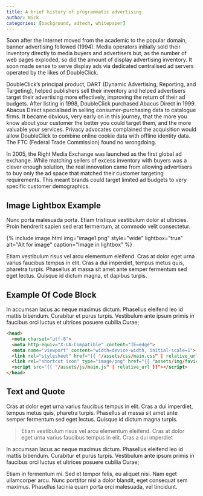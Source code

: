 ```yaml
---
title: A brief history of programmatic advertising
author: Nick
categories: [background, adtech, whitepaper]
---
```


Soon after the Internet moved from the academic to the popular domain, banner advertising followed (1994). Media operators initially sold their inventory directly to media buyers and advertisers but, as the number of web pages exploded, so did the amount of display advertising inventory. It soon made sense to serve display ads via dedicated centralised ad servers operated by the likes of DoubleClick.

DoubleClick’s principal product, DART (Dynamic Advertising, Reporting, and Targeting), helped publishers sell their inventory and helped advertisers target their advertising more effectively, improving the return of their ad budgets. After listing in 1998, DoubleClick purchased Abacus Direct in 1999. Abacus Direct specialised in selling consumer-purchasing data to catalogue firms. It became obvious, very early on in this journey, that the more you know about your customer the better you could target them, and the more valuable your services. Privacy advocates complained the acquisition would allow DoubleClick to combine online cookie data with offline identity data. The FTC (Federal Trade Commission) found no wrongdoing.

In 2005, the Right Media Exchange was launched as the first global ad exchange. While matching sellers of excess inventory with buyers was a clever enough solution, the real innovation came from allowing advertisers to buy only the ad space that matched their customer targeting requirements. This meant brands could target limited ad budgets to very specific customer demographics.

## Image Lightbox Example

Nunc porta malesuada porta. Etiam tristique vestibulum dolor at ultricies. Proin hendrerit sapien sed erat fermentum, at commodo velit consectetur.

{% include image.html img="image1.png" style="wide" lightbox="true" alt="Alt for image" caption="Image in lightbox" %}

Etiam vestibulum risus vel arcu elementum eleifend. Cras at dolor eget urna varius faucibus tempus in elit. Cras a dui imperdiet, tempus metus quis, pharetra turpis. Phasellus at massa sit amet ante semper fermentum sed eget lectus. Quisque id dictum magna, et dapibus turpis.

## Example Of Code Block

In accumsan lacus ac neque maximus dictum. Phasellus eleifend leo id mattis bibendum. Curabitur et purus turpis. Vestibulum ante ipsum primis in faucibus orci luctus et ultrices posuere cubilia Curae;

```html
<head>
  <meta charset="utf-8">
  <meta http-equiv="X-UA-Compatible" content="IE=edge">
  <meta name="viewport" content="width=device-width, initial-scale=1">
  <link rel="stylesheet" href="{{ "/assets/css/main.css" | relative_url }}">
  <link rel="shortcut icon" type="image/png" href="{{ "assets/img/favicon.png" | relative_url }}" >
  <script src="{{ "/assets/js/main.js" | relative_url }}"></script>
</head>
```

## Text and Quote

Cras at dolor eget urna varius faucibus tempus in elit. Cras a dui imperdiet, tempus metus quis, pharetra turpis. Phasellus at massa sit amet ante semper fermentum sed eget lectus. Quisque id dictum magna turpis.

> Etiam vestibulum risus vel arcu elementum eleifend. Cras at dolor eget urna varius faucibus tempus in elit. Cras a dui imperdiet

In accumsan lacus ac neque maximus dictum. Phasellus eleifend leo id mattis bibendum. Curabitur et purus turpis. Vestibulum ante ipsum primis in faucibus orci luctus et ultrices posuere cubilia Curae;

Etiam in fermentum mi. Sed et tempor felis, eu aliquet nisi. Nam eget ullamcorper arcu. Nunc porttitor nisl a dolor blandit, eget consequat sem maximus. Phasellus lacinia quam porta orci malesuada, vel tincidunt.
